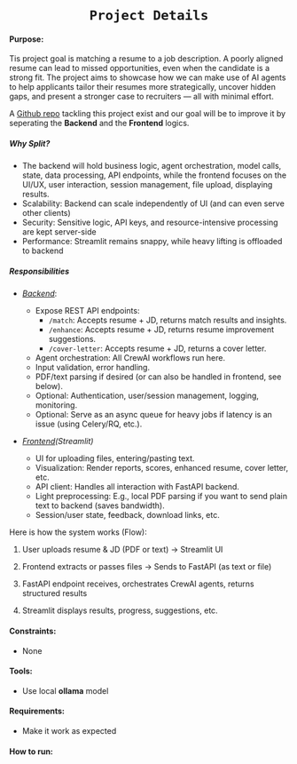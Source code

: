 # <center>**`Project Details`**</center>

#### **Purpose**:

Tis project goal is matching a resume to a job description. A poorly aligned resume can lead to missed opportunities, even when the candidate is a strong fit. The project aims to showcase how we can make use of AI agents to help applicants tailor their resumes more strategically, uncover hidden gaps, and present a stronger case to recruiters — all with minimal effort.

A [Github repo](https://github.com/vikrambhat2/MultiAgents-with-CrewAI-ResumeJDMatcher) tackling this project exist and our goal will be to improve it by seperating the **Backend** and the **Frontend** logics.

##### **Why Split**?

 - The backend will hold business logic, agent orchestration, model calls, state, data processing, API endpoints, while the frontend focuses on the UI/UX, user interaction, session management, file upload, displaying results.
 - Scalability: Backend can scale independently of UI (and can even serve other clients)
 - Security: Sensitive logic, API keys, and resource-intensive processing are kept server-side
 - Performance: Streamlit remains snappy, while heavy lifting is offloaded to backend
 
##### **Responsibilities**

  - *<u>Backend</u>*: 
    - Expose REST API endpoints:
        - `/match`: Accepts resume + JD, returns match results and insights.
        - `/enhance`: Accepts resume + JD, returns resume improvement suggestions.
        - `/cover-letter`: Accepts resume + JD, returns a cover letter.
    - Agent orchestration: All CrewAI workflows run here.
    - Input validation, error handling.
    - PDF/text parsing if desired (or can also be handled in frontend, see below).
    - Optional: Authentication, user/session management, logging, monitoring.
    - Optional: Serve as an async queue for heavy jobs if latency is an issue (using Celery/RQ, etc.).
 
 - *<u>Frontend</u>(Streamlit)*
    - UI for uploading files, entering/pasting text.
    - Visualization: Render reports, scores, enhanced resume, cover letter, etc.
    - API client: Handles all interaction with FastAPI backend.
    - Light preprocessing: E.g., local PDF parsing if you want to send plain text to backend (saves bandwidth).
    - Session/user state, feedback, download links, etc.

Here is how the system works (Flow):

 1. User uploads resume & JD (PDF or text) → Streamlit UI

 2. Frontend extracts or passes files → Sends to FastAPI (as text or file)

 3. FastAPI endpoint receives, orchestrates CrewAI agents, returns structured results

 4. Streamlit displays results, progress, suggestions, etc.

#### **Constraints**:

 - None


#### **Tools**:

 - Use local **ollama** model

#### **Requirements**:
 - Make it work as expected

#### How to run:


